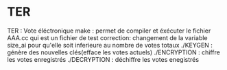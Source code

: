 # TER
TER : Vote éléctronique
make : permet de compiler et éxécuter le fichier AAA.cc qui est un fichier de test 
correction: changement de la variable size_ai pour qu'elle soit inferieure au nombre de votes totaux
./KEYGEN : génère des nouvelles clés(efface les votes actuels)
./ENCRYPTION : chiffre les votes enregistrés
./DECRYPTION : déchiffre les votes enegistrés
